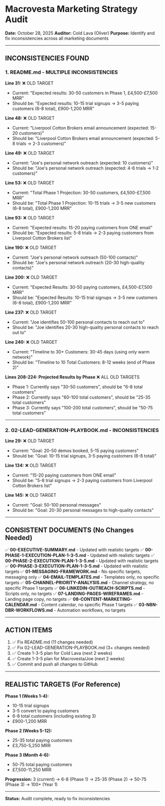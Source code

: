 # Macrovesta Marketing Strategy Audit
**Date:** October 28, 2025
**Auditor:** Cold Lava (Oliver)
**Purpose:** Identify and fix inconsistencies across all marketing documents

---

## INCONSISTENCIES FOUND

### 1. README.md - MULTIPLE INCONSISTENCIES

**Line 31:** ❌ OLD TARGET
- Current: "Expected results: 30-50 customers in Phase 1, £4,500-£7,500 MRR"
- Should be: "Expected results: 10-15 trial signups → 3-5 paying customers (6-8 total), £900-1,200 MRR"

**Line 48:** ❌ OLD TARGET
- Current: "Liverpool Cotton Brokers email announcement (expected: 15-20 customers)"
- Should be: "Liverpool Cotton Brokers email announcement (expected: 5-8 trials → 2-3 customers)"

**Line 49:** ❌ OLD TARGET
- Current: "Joe's personal network outreach (expected: 10 customers)"
- Should be: "Joe's personal network outreach (expected: 4-6 trials → 1-2 customers)"

**Line 53:** ❌ OLD TARGET
- Current: "Total Phase 1 Projection: 30-50 customers, £4,500-£7,500 MRR"
- Should be: "Total Phase 1 Projection: 10-15 trials → 3-5 new customers (6-8 total), £900-1,200 MRR"

**Line 93:** ❌ OLD TARGET
- Current: "Expected results: 15-20 paying customers from ONE email"
- Should be: "Expected results: 5-8 trials → 2-3 paying customers from Liverpool Cotton Brokers list"

**Line 190:** ❌ OLD TARGET
- Current: "Joe's personal network outreach (50-100 contacts)"
- Should be: "Joe's personal network outreach (20-30 high-quality contacts)"

**Line 200:** ❌ OLD TARGET
- Current: "Expected Results: 30-50 paying customers, £4,500-£7,500 MRR"
- Should be: "Expected Results: 10-15 trial signups → 3-5 new customers (6-8 total), £900-1,200 MRR"

**Line 237:** ❌ OLD TARGET
- Current: "Joe identifies 50-100 personal contacts to reach out to"
- Should be: "Joe identifies 20-30 high-quality personal contacts to reach out to"

**Line 240:** ❌ OLD TARGET
- Current: "Timeline to 30+ Customers: 30-45 days (using only warm network)"
- Should be: "Timeline to 10 Total Customers: 8-12 weeks (end of Phase 2)"

**Lines 208-224: Projected Results by Phase** ❌ ALL OLD TARGETS
- Phase 1: Currently says "30-50 customers", should be "6-8 total customers"
- Phase 2: Currently says "60-100 total customers", should be "25-35 total customers"
- Phase 3: Currently says "100-200 total customers", should be "50-75 total customers"

---

### 2. 02-LEAD-GENERATION-PLAYBOOK.md - INCONSISTENCIES

**Line 29:** ❌ OLD TARGET
- Current: "Goal: 20-50 demos booked, 5-15 paying customers"
- Should be: "Goal: 10-15 trial signups, 3-5 paying customers (6-8 total)"

**Line 134:** ❌ OLD TARGET
- Current: "15-20 paying customers from ONE email"
- Should be: "5-8 trial signups → 2-3 paying customers from Liverpool Cotton Brokers list"

**Line 145:** ❌ OLD TARGET
- Current: "Goal: 50-100 personal messages"
- Should be: "Goal: 20-30 personal messages to high-quality contacts"

---

## CONSISTENT DOCUMENTS (No Changes Needed)

✅ **00-EXECUTIVE-SUMMARY.md** - Updated with realistic targets
✅ **00-PHASE-1-EXECUTION-PLAN-1-3-5.md** - Updated with realistic targets
✅ **00-PHASE-2-EXECUTION-PLAN-1-3-5.md** - Updated with realistic targets
✅ **00-PHASE-3-EXECUTION-PLAN-1-3-5.md** - Updated with realistic targets
✅ **01-MESSAGING-FRAMEWORK.md** - No specific targets, messaging only
✅ **04-EMAIL-TEMPLATES.md** - Templates only, no specific targets
✅ **05-CHANNEL-PRIORITY-ANALYSIS.md** - Channel strategy, no specific Phase 1 targets
✅ **06-LINKEDIN-OUTREACH-SCRIPTS.md** - Scripts only, no targets
✅ **07-LANDING-PAGES-WIREFRAMES.md** - Landing page copy, no targets
✅ **08-CONTENT-MARKETING-CALENDAR.md** - Content calendar, no specific Phase 1 targets
✅ **03-N8N-DBR-WORKFLOWS.md** - Automation workflows, no targets

---

## ACTION ITEMS

1. ✅ Fix README.md (11 changes needed)
2. ✅ Fix 02-LEAD-GENERATION-PLAYBOOK.md (3+ changes needed)
3. ✅ Create 1-3-5 plan for Cold Lava (next 2 weeks)
4. ✅ Create 1-3-5 plan for Macrovesta/Joe (next 2 weeks)
5. ✅ Commit and push all changes to GitHub

---

## REALISTIC TARGETS (For Reference)

**Phase 1 (Weeks 1-4):**
- 10-15 trial signups
- 3-5 convert to paying customers
- 6-8 total customers (including existing 3)
- £900-1,200 MRR

**Phase 2 (Weeks 5-12):**
- 25-35 total paying customers
- £3,750-5,250 MRR

**Phase 3 (Month 4-6):**
- 50-75 total paying customers
- £7,500-11,250 MRR

**Progression:** 3 (current) → 6-8 (Phase 1) → 25-35 (Phase 2) → 50-75 (Phase 3) → 100+ (Year 1)

---

**Status:** Audit complete, ready to fix inconsistencies
